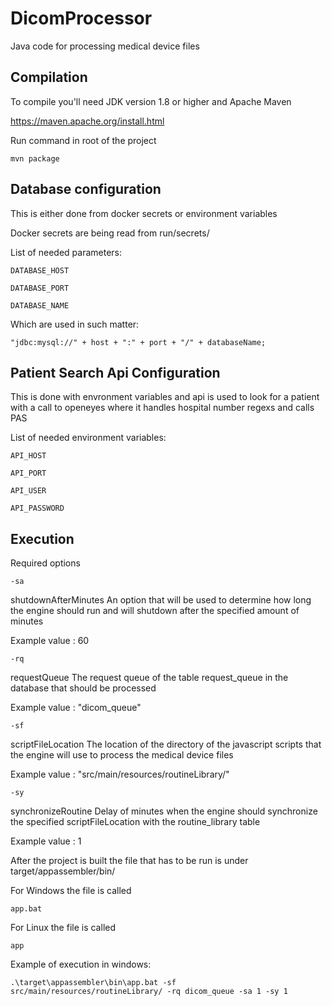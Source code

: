 # DicomProcessor

Java code for processing medical device files

## Compilation

To compile you'll need JDK version 1.8 or higher and Apache Maven

https://maven.apache.org/install.html

Run command in root of the project
```
mvn package
```

## Database configuration
This is either done from docker secrets or environment variables

Docker secrets are being read from run/secrets/

List of needed parameters:
```
DATABASE_HOST
```
```
DATABASE_PORT
```
```
DATABASE_NAME
```

Which are used in such matter:
```
"jdbc:mysql://" + host + ":" + port + "/" + databaseName;
```

## Patient Search Api Configuration
This is done with envronment variables and api is used to look for a patient with a call to openeyes where
it handles hospital number regexs and calls PAS

List of needed environment variables:
```
API_HOST
```
```
API_PORT
```
```
API_USER
```
```
API_PASSWORD
```

## Execution

Required options

```
-sa 
```
shutdownAfterMinutes An option that will be used to determine how long the engine should run and will shutdown after the specified amount of minutes

Example value : 60
```
-rq
```
requestQueue The request queue of the table request_queue in the database that should be processed

Example value : "dicom_queue"
```
-sf 
```
scriptFileLocation The location of the directory of the javascript scripts that the engine will use to process the medical device files

Example value : "src/main/resources/routineLibrary/"
```
-sy 
```
synchronizeRoutine Delay of minutes when the engine should synchronize the specified scriptFileLocation with the routine_library table

Example value : 1

After the project is built the file that has to be run is under target/appassembler/bin/

For Windows the file is called
```
app.bat
```
For Linux the file is called
```
app
```

Example of execution in windows:
```
.\target\appassembler\bin\app.bat -sf src/main/resources/routineLibrary/ -rq dicom_queue -sa 1 -sy 1
```
